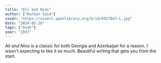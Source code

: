 ```yaml
---
title: "Ali and Nino"
author: ["Kurban Said"]
cover: "https://covers.openlibrary.org/b/id/6927843-L.jpg"
date: "2024-02-20"
tags: ["book"]
year: "1937"
---
```


<cite>Ali and Nino</cite> is a classic for both Georgia and Azerbaijan for a reason. I wasn't expecting to like it so much. Beautiful writing that gets you from the start.
